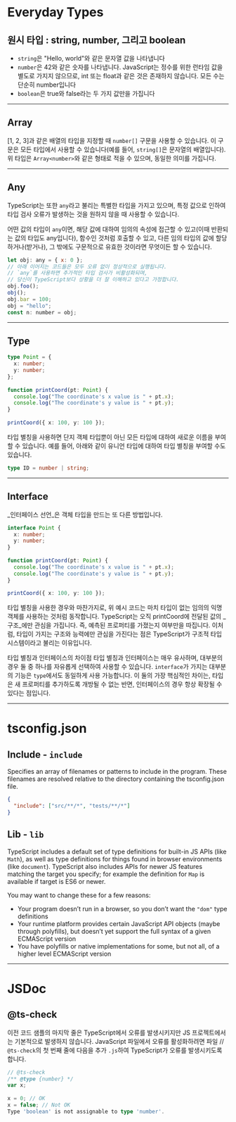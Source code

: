 # Everyday Types

##  원시 타입 : string, number, 그리고 boolean

- `string`은 "Hello, world"와 같은 문자열 값을 나타냅니다
- `number`은 42와 같은 숫자를 나타냅니다. JavaScript는 정수를 위한 런타임 값을 별도로 가지지 않으므로, int 또는 float과 같은 것은 존재하지 않습니다. 모든 수는 단순히 number입니다
- `boolean`은 true와 false라는 두 가지 값만을 가집니다
---
## Array

[1, 2, 3]과 같은 배열의 타입을 지정할 때 `number[]` 구문을 사용할 수 있습니다. 이 구문은 모든 타입에서 사용할 수 있습니다(예를 들어, `string[]`은 문자열의 배열입니다). 위 타입은 `Array<number>`와 같은 형태로 적을 수 있으며, 동일한 의미를 가집니다.

---
## Any

TypeScript는 또한 `any`라고 불리는 특별한 타입을 가지고 있으며, 특정 값으로 인하여 타입 검사 오류가 발생하는 것을 원하지 않을 때 사용할 수 있습니다.

어떤 값의 타입이 `any`이면, 해당 값에 대하여 임의의 속성에 접근할 수 있고(이때 반환되는 값의 타입도 any입니다), 함수인 것처럼 호출할 수 있고, 다른 임의 타입의 값에 할당하거나(받거나), 그 밖에도 구문적으로 유효한 것이라면 무엇이든 할 수 있습니다.

```javascript
let obj: any = { x: 0 };
// 아래 이어지는 코드들은 모두 오류 없이 정상적으로 실행됩니다.
// `any`를 사용하면 추가적인 타입 검사가 비활성화되며,
// 당신이 TypeScript보다 상황을 더 잘 이해하고 있다고 가정합니다.
obj.foo();
obj();
obj.bar = 100;
obj = "hello";
const n: number = obj;
```
---
## Type

```typescript
type Point = {
  x: number;
  y: number;
};
 
function printCoord(pt: Point) {
  console.log("The coordinate's x value is " + pt.x);
  console.log("The coordinate's y value is " + pt.y);
}
 
printCoord({ x: 100, y: 100 });
```

타입 별칭을 사용하면 단지 객체 타입뿐이 아닌 모든 타입에 대하여 새로운 이름을 부여할 수 있습니다. 예를 들어, 아래와 같이 유니언 타입에 대하여 타입 별칭을 부여할 수도 있습니다.

```typescript
type ID = number | string;
```
---
## Interface

_인터페이스 선언_은 객체 타입을 만드는 또 다른 방법입니다.

```typescript
interface Point {
  x: number;
  y: number;
}
 
function printCoord(pt: Point) {
  console.log("The coordinate's x value is " + pt.x);
  console.log("The coordinate's y value is " + pt.y);
}
 
printCoord({ x: 100, y: 100 });
```

타입 별칭을 사용한 경우와 마찬가지로, 위 예시 코드는 마치 타입이 없는 임의의 익명 객체를 사용하는 것처럼 동작합니다. TypeScript는 오직 printCoord에 전달된 값의 _구조_에만 관심을 가집니다. 즉, 예측된 프로퍼티를 가졌는지 여부만을 따집니다. 이처럼, 타입이 가지는 구조와 능력에만 관심을 가진다는 점은 TypeScript가 구조적 타입 시스템이라고 불리는 이유입니다.

타입 별칭과 인터페이스의 차이점
타입 별칭과 인터페이스는 매우 유사하며, 대부분의 경우 둘 중 하나를 자유롭게 선택하여 사용할 수 있습니다. `interface`가 가지는 대부분의 기능은 `type`에서도 동일하게 사용 가능합니다. 이 둘의 가장 핵심적인 차이는, 타입은 새 프로퍼티를 추가하도록 개방될 수 없는 반면, 인터페이스의 경우 항상 확장될 수 있다는 점입니다.

---

# tsconfig.json

## Include - `include`
Specifies an array of filenames or patterns to include in the program. These filenames are resolved relative to the directory containing the tsconfig.json file.

```json
{
  "include": ["src/**/*", "tests/**/*"]
}
```

## Lib - `lib`

TypeScript includes a default set of type definitions for built-in JS APIs (like `Math`), as well as type definitions for things found in browser environments (like `document`). TypeScript also includes APIs for newer JS features matching the target you specify; for example the definition for `Map` is available if target is ES6 or newer.


You may want to change these for a few reasons:

- Your program doesn’t run in a browser, so you don’t want the `"dom"` type definitions
- Your runtime platform provides certain JavaScript API objects (maybe through polyfills), but doesn’t yet support the full syntax of a given ECMAScript version
- You have polyfills or native implementations for some, but not all, of a higher level ECMAScript version

---


# JSDoc

## @ts-check

이전 코드 샘플의 마지막 줄은 TypeScript에서 오류를 발생시키지만 JS 프로젝트에서는 기본적으로 발생하지 않습니다. JavaScript 파일에서 오류를 활성화하려면 파일 // `@ts-check`의 첫 번째 줄에 다음을 추가 `.js`하여 TypeScript가 오류를 발생시키도록 합니다.

```typescript
// @ts-check
/** @type {number} */
var x;
 
x = 0; // OK
x = false; // Not OK
Type 'boolean' is not assignable to type 'number'.
```